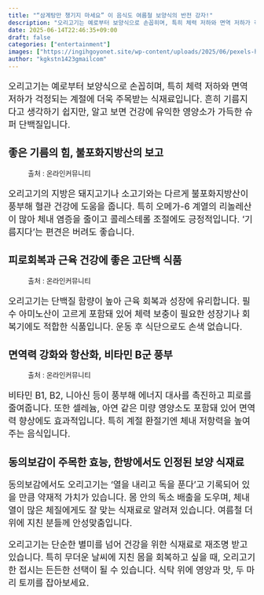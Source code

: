 ```yaml
---
title: "“삼계탕만 챙기지 마세요” 이 음식도 여름철 보양식의 반전 강자!"
description: "오리고기는 예로부터 보양식으로 손꼽히며, 특히 체력 저하와 면역 저하가 걱정되는 계절에 더욱 주목받는 식재료입니다. 흔히 기름지다고 생각하기 쉽지만, 알고 보면 건강에 유익한 영양소가 가득한 슈퍼 단백질입니다."
date: 2025-06-14T22:46:35+09:00
draft: false
categories: ["entertainment"]
images: ["https://ingihgoyonet.site/wp-content/uploads/2025/06/pexels-hm-grand-central-hotel-1318045-2532442-1024x683.jpg", "https://ingihgoyonet.site/wp-content/uploads/2025/06/pexels-hiagoitalo-2322426-683x1024.jpg", "https://ingihgoyonet.site/wp-content/uploads/2025/06/pexels-iara-melo-558346607-30635712-683x1024.jpg"]
author: "kgkstn1423gmailcom"
---
```


<p style="font-size:18px">오리고기는 예로부터 보양식으로 손꼽히며, 특히 체력 저하와 면역 저하가 걱정되는 계절에 더욱 주목받는 식재료입니다. 흔히 기름지다고 생각하기 쉽지만, 알고 보면 건강에 유익한 영양소가 가득한 슈퍼 단백질입니다.</p> <h2 >좋은 기름의 힘, 불포화지방산의 보고</h2> <figure ><img src="https://ingihgoyonet.site/wp-content/uploads/2025/06/pexels-hm-grand-central-hotel-1318045-2532442-1024x683.jpg" alt="" style="aspect-ratio:16/9;object-fit:cover"/><figcaption >출처 : 온라인커뮤니티</figcaption></figure> <p style="font-size:18px">오리고기의 지방은 돼지고기나 소고기와는 다르게 불포화지방산이 풍부해 혈관 건강에 도움을 줍니다. 특히 오메가-6 계열의 리놀레산이 많아 체내 염증을 줄이고 콜레스테롤 조절에도 긍정적입니다. ‘기름지다’는 편견은 버려도 좋습니다.</p> <h2 >피로회복과 근육 건강에 좋은 고단백 식품</h2> <figure ><img src="https://ingihgoyonet.site/wp-content/uploads/2025/06/pexels-hiagoitalo-2322426-683x1024.jpg" alt="" style="aspect-ratio:16/9;object-fit:cover"/><figcaption >출처 : 온라인커뮤니티</figcaption></figure> <p style="font-size:18px">오리고기는 단백질 함량이 높아 근육 회복과 성장에 유리합니다. 필수 아미노산이 고르게 포함돼 있어 체력 보충이 필요한 성장기나 회복기에도 적합한 식품입니다. 운동 후 식단으로도 손색 없습니다.</p> <h2 >면역력 강화와 항산화, 비타민 B군 풍부</h2> <figure ><img src="https://ingihgoyonet.site/wp-content/uploads/2025/06/pexels-iara-melo-558346607-30635712-683x1024.jpg" alt="" style="aspect-ratio:16/9;object-fit:cover"/><figcaption >출처 : 온라인커뮤니티</figcaption></figure> <p style="font-size:18px">비타민 B1, B2, 니아신 등이 풍부해 에너지 대사를 촉진하고 피로를 줄여줍니다. 또한 셀레늄, 아연 같은 미량 영양소도 포함돼 있어 면역력 향상에도 효과적입니다. 특히 계절 환절기엔 체내 저항력을 높여주는 음식입니다.</p> <h2 >동의보감이 주목한 효능, 한방에서도 인정된 보양 식재료</h2> <p style="font-size:18px">동의보감에서도 오리고기는 ‘열을 내리고 독을 푼다’고 기록되어 있을 만큼 약재적 가치가 있습니다. 몸 안의 독소 배출을 도우며, 체내 열이 많은 체질에게도 잘 맞는 식재료로 알려져 있습니다. 여름철 더위에 지친 분들께 안성맞춤입니다.</p> <p style="font-size:18px">오리고기는 단순한 별미를 넘어 건강을 위한 식재료로 재조명 받고 있습니다. 특히 무더운 날씨에 지친 몸을 회복하고 싶을 때, 오리고기 한 접시는 든든한 선택이 될 수 있습니다. 식탁 위에 영양과 맛, 두 마리 토끼를 잡아보세요.</p>
